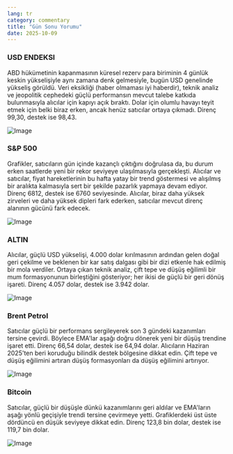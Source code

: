 ```yaml
---
lang: tr
category: commentary
title: "Gün Sonu Yorumu"
date: 2025-10-09
---
```


### USD ENDEKSI

ABD hükümetinin kapanmasının küresel rezerv para biriminin 4 günlük keskin yükselişiyle aynı zamana denk gelmesiyle, bugün USD genelinde yükseliş görüldü. Veri eksikliği (haber olmaması iyi haberdir), teknik analiz ve jeopolitik cephedeki güçlü performansın mevcut talebe katkıda bulunmasıyla alıcılar için kapıyı açık bıraktı. Dolar için olumlu havayı teyit etmek için belki biraz erken, ancak henüz satıcılar ortaya çıkmadı. Direnç 99,30, destek ise 98,43.

![Image](https://markleighedu.github.io/img/Oct-2025/09-Oct-2025/usdindex.jpg)

### S&P 500

Grafikler, satıcıların gün içinde kazançlı çıktığını doğrulasa da, bu durum erken saatlerde yeni bir rekor seviyeye ulaşılmasıyla gerçekleşti. Alıcılar ve satıcılar, fiyat hareketlerinin bu hafta yatay bir trend göstermesi ve alışılmış bir aralıkta kalmasıyla sert bir şekilde pazarlık yapmaya devam ediyor. Direnç 6812, destek ise 6760 seviyesinde. Alıcılar, biraz daha yüksek zirveleri ve daha yüksek dipleri fark ederken, satıcılar mevcut direnç alanının gücünü fark edecek.

![Image](https://markleighedu.github.io/img/Oct-2025/09-Oct-2025/sp500.jpg)

### ALTIN

Alıcılar, güçlü USD yükselişi, 4.000 dolar kırılmasının ardından gelen doğal geri çekilme ve beklenen bir kar satış dalgası gibi bir dizi etkenle hak edilmiş bir mola verdiler. Ortaya çıkan teknik analiz, çift tepe ve düşüş eğilimli bir mum formasyonunun birleştiğini gösteriyor; her ikisi de güçlü bir geri dönüş işareti. Direnç 4.057 dolar, destek ise 3.942 dolar.

![Image](https://markleighedu.github.io/img/Oct-2025/09-Oct-2025/gold.jpg)

### Brent Petrol

Satıcılar güçlü bir performans sergileyerek son 3 gündeki kazanımları tersine çevirdi. Böylece EMA'lar aşağı doğru dönerek yeni bir düşüş trendine işaret etti. Direnç 66,54 dolar, destek ise 64,94 dolar. Alıcıların Haziran 2025'ten beri koruduğu bilindik destek bölgesine dikkat edin. Çift tepe ve düşüş eğilimini artıran düşüş formasyonları da düşüş eğilimini artırıyor.

![Image](https://markleighedu.github.io/img/Oct-2025/09-Oct-2025/brentoil.jpg)

### Bitcoin

Satıcılar, güçlü bir düşüşle dünkü kazanımlarını geri aldılar ve EMA'ların aşağı yönlü geçişiyle trendi tersine çevirmeye yetti. Grafiklerdeki üst üste dördüncü en düşük seviyeye dikkat edin. Direnç 123,8 bin dolar, destek ise 119,7 bin dolar.

![Image](https://markleighedu.github.io/img/Oct-2025/09-Oct-2025/bitcoin.jpg)


